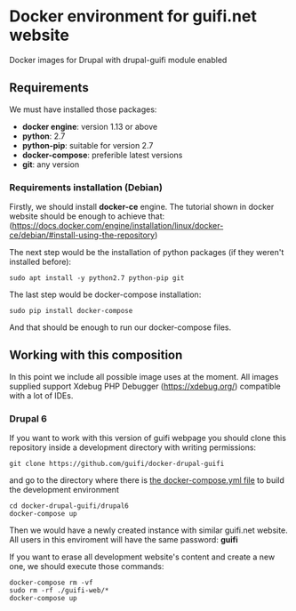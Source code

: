 # Docker environment for guifi.net website
Docker images for Drupal with drupal-guifi module enabled
## Requirements
We must have installed those packages:
- **docker engine**: version 1.13 or above
- **python**: 2.7
- **python-pip**: suitable for version 2.7
- **docker-compose**: preferible latest versions
- **git**: any version

### Requirements installation (Debian)
Firstly, we should install **docker-ce** engine. The tutorial shown in docker website should be enough to achieve that: (https://docs.docker.com/engine/installation/linux/docker-ce/debian/#install-using-the-repository)

The next step would be the installation of python packages (if they weren't installed before):

```
sudo apt install -y python2.7 python-pip git
```

The last step would be docker-compose installation:

```
sudo pip install docker-compose
```

And that should be enough to run our docker-compose files.

## Working with this composition
In this point we include all possible image uses at the moment. All images supplied support Xdebug PHP Debugger (https://xdebug.org/) compatible with a lot of IDEs. 
### Drupal 6
If you want to work with this version of guifi webpage you should clone this repository inside a development directory with writing permissions:

```
git clone https://github.com/guifi/docker-drupal-guifi
```

and go to the directory where there is [the docker-compose.yml file](./drupal6/docker-compose.yml) to build the development environment

```
cd docker-drupal-guifi/drupal6
docker-compose up
```

Then we would have a newly created instance with similar guifi.net website. All users in this enviroment will have the same password: **guifi**

If you want to erase all development website's content and create a new one, we should execute those commands:
```
docker-compose rm -vf
sudo rm -rf ./guifi-web/*
docker-compose up
```
